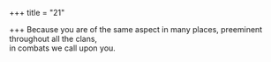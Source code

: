 +++
title = "21"

+++
Because you are of the same aspect in many places, preeminent  
throughout all the clans,  
in combats we call upon you.  